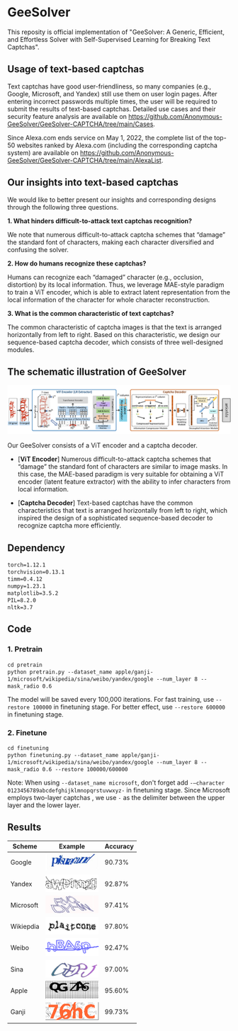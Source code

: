 # GeeSolver

This reposity is official implementation of "GeeSolver: A Generic, Efficient, and Effortless Solver with Self-Supervised Learning for Breaking Text Captchas".

## Usage of text-based captchas

Text captchas have good user-friendliness, so many companies (e.g., Google, Microsoft, and Yandex) still use them on user login pages. After entering incorrect passwords multiple times, the user will be required to submit the results of text-based captchas. Detailed use cases and their security feature analysis are available on https://github.com/Anonymous-GeeSolver/GeeSolver-CAPTCHA/tree/main/Cases. 

Since Alexa.com ends service on May 1, 2022, the complete list of the top-50 websites ranked by Alexa.com (including the corresponding captcha system) are available on https://github.com/Anonymous-GeeSolver/GeeSolver-CAPTCHA/tree/main/AlexaList.

## Our insights into text-based captchas

We would like to better present our insights and corresponding designs through the following three questions.

**1. What hinders difficult-to-attack text captchas recognition?** 

We note that numerous difficult-to-attack captcha schemes that “damage” the standard font of characters, making each character diversified and confusing the solver.

**2. How do humans recognize these captchas?**

Humans can recognize each “damaged” character (e.g., occlusion, distortion) by its local information. Thus, we leverage MAE-style paradigm to train a ViT encoder, which is able to extract latent representation from the local information of the character for whole character reconstruction.

**3. What is the common characteristic of text captchas?**

The common characteristic of captcha images is that the text is arranged horizontally from left to right. Based on this characteristic, we design our sequence-based captcha decoder, which consists of three well-designed modules.

## The schematic illustration of GeeSolver

<img src="https://github.com/Anonymous-GeeSolver/GeeSolver-CAPTCHA/blob/main/Figs/GeeSolver-model.png">

Our GeeSolver consists of a ViT encoder and a captcha decoder.

- [**ViT Encoder**] Numerous difficult-to-attack captcha schemes that “damage” the standard font of characters are similar to image masks. In this case, the MAE-based paradigm is very suitable for obtaining a ViT encoder (latent feature extractor) with the ability to infer characters from local information.

- [**Captcha Decoder**] Text-based captchas have the common characteristics that text is arranged horizontally from left to right, which inspired the design of a sophisticated sequence-based decoder to recognize captcha more efficiently.

## Dependency

```
torch=1.12.1
torchvision=0.13.1
timm=0.4.12
numpy=1.23.1
matplotlib=3.5.2
PIL=8.2.0
nltk=3.7
```

## Code

### 1. Pretrain
```
cd pretrain
python pretrain.py --dataset_name apple/ganji-1/microsoft/wikipedia/sina/weibo/yandex/google --num_layer 8 --mask_radio 0.6
```
The model will be saved every 100,000 iterations. For fast training, use `--restore 100000` in finetuning stage. For better effect, use `--restore 600000` in finetuning stage.

### 2. Finetune
```
cd finetuning
python finetuning.py --dataset_name apple/ganji-1/microsoft/wikipedia/sina/weibo/yandex/google --num_layer 8 --mask_radio 0.6 --restore 100000/600000
```

Note: When using `--dataset_name microsoft`, don't forget add `-–character 0123456789abcdefghijklmnopqrstuvwxyz-` in finetuning stage. Since Microsoft employs two-layer captchas , we use `-` as the delimiter between the upper layer and the lower layer.

## Results

| Scheme     | Example | Accuracy     |
| ----------- | -----| ------------ |
| Google     | <img src="https://github.com/Anonymous-GeeSolver/GeeSolver-CAPTCHA/blob/main/images/google.jpg" width="120px" height="40px"> | 90.73%       |
| Yandex     | <img src="https://github.com/Anonymous-GeeSolver/GeeSolver-CAPTCHA/blob/main/images/yandex.png" width="120px" height="40px"> | 92.87%       |
| Microsoft  | <img src="https://github.com/Anonymous-GeeSolver/GeeSolver-CAPTCHA/blob/main/images/microsoft.jpg" width="120px" height="40px"> | 97.41%       |
| Wikiepdia  | <img src="https://github.com/Anonymous-GeeSolver/GeeSolver-CAPTCHA/blob/main/images/wikipedia.png" width="120px" height="40px"> | 97.80%       |
| Weibo      | <img src="https://github.com/Anonymous-GeeSolver/GeeSolver-CAPTCHA/blob/main/images/weibo.jpg" width="120px" height="40px"> | 92.47%       |
| Sina       | <img src="https://github.com/Anonymous-GeeSolver/GeeSolver-CAPTCHA/blob/main/images/sina.png" width="120px" height="40px"> | 97.00%       |
| Apple      | <img src="https://github.com/Anonymous-GeeSolver/GeeSolver-CAPTCHA/blob/main/images/apple.jpg" width="120px" height="40px"> | 95.60%       |
| Ganji      | <img src="https://github.com/Anonymous-GeeSolver/GeeSolver-CAPTCHA/blob/main/images/ganji-1.png" width="120px" height="40px"> | 99.73%       |
